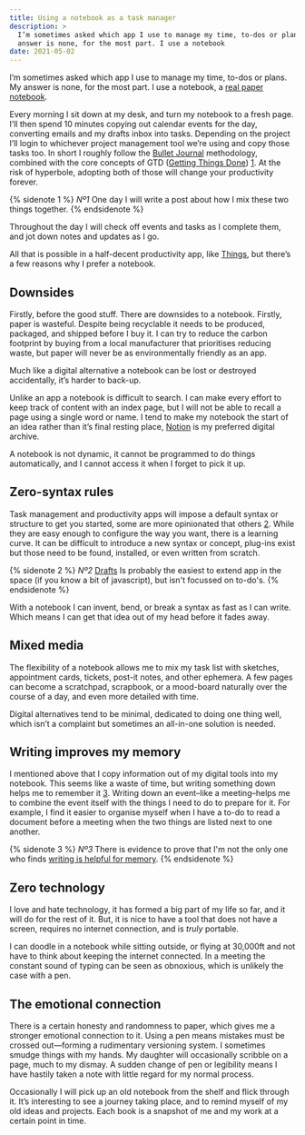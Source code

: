 ```yaml
---
title: Using a notebook as a task manager
description: >
  I’m sometimes asked which app I use to manage my time, to-dos or plans. My
  answer is none, for the most part. I use a notebook
date: 2021-05-02
---
```


I’m sometimes asked which app I use to manage my time, to-dos or plans. My
answer is none, for the most part. I use a notebook, a
[real paper notebook](https://www.leuchtturm1917.co.uk/notebook-classic.html).

Every morning I sit down at my desk, and turn my notebook to a fresh page. I’ll
then spend 10 minutes copying out calendar events for the day, converting
emails and my drafts inbox into tasks. Depending on the project I’ll login to
whichever project management tool we’re using and copy those tasks too. In
short I roughly follow the [Bullet Journal](https://bulletjournal.com/pages/learn)
methodology, combined with the core concepts of GTD ([Getting Things Done](https://gettingthingsdone.com))
[1](#sn-1). At the risk of hyperbole, adopting both of those will change your
productivity forever.

{% sidenote 1 %}
  _Nº1_ One day I will write a post about how I mix these two things together.
{% endsidenote %}

Throughout the day I will check off events and tasks as I complete them, and
jot down notes and updates as I go.

All that is possible in a half-decent productivity app, like [Things](https://culturedcode.com/things/ "Things: A suite of productivity apps"), but there’s a few reasons why I prefer a notebook.

## Downsides

Firstly, before the good stuff. There are downsides to a notebook. Firstly,
paper is wasteful. Despite being recyclable it needs to be produced, packaged,
and shipped before I buy it. I can try to reduce the carbon footprint by buying
from a local manufacturer that prioritises reducing waste, but paper will never
be as environmentally friendly as an app.

Much like a digital alternative a notebook can be lost or destroyed
accidentally, it’s harder to back-up.

Unlike an app a notebook is difficult to search. I can make every effort to
keep track of content with an index page, but I will not be able to recall a
page using a single word or name. I tend to make my notebook the start of an
idea rather than it’s final resting place, [Notion](https://www.notion.so) is
my preferred digital archive.

A notebook is not dynamic, it cannot be programmed to do things automatically,
and I cannot access it when I forget to pick it up.

## Zero-syntax rules

Task management and productivity apps will impose a default syntax or structure
to get you started, some are more opinionated that others [2](#sn-2). While they are
easy enough to configure the way you want, there is a learning curve. It can be
difficult to introduce a new syntax or concept, plug-ins exist but those need
to be found, installed, or even written from scratch.

{% sidenote 2 %}
  _Nº2_ [Drafts](https://getdrafts.com) Is probably the easiest to extend app in the
  space (if you know a bit of javascript), but isn't focussed on to-do's.
{% endsidenote %}

With a notebook I can invent, bend, or break a syntax as fast as I can write.
Which means I can get that idea out of my head before it fades away.

## Mixed media

The flexibility of a notebook allows me to mix my task list with sketches,
appointment cards, tickets, post-it notes, and other ephemera. A few pages can
become a scratchpad, scrapbook, or a mood-board naturally over the course of a
day, and even more detailed with time.

Digital alternatives tend to be minimal, dedicated to doing one thing well,
which isn’t a complaint but sometimes an all-in-one solution is needed.

## Writing improves my memory

I mentioned above that I copy information out of my digital tools into my
notebook. This seems like a waste of time, but writing something down helps me
to remember it [3](#sn-3). Writing down an event–like a meeting–helps me to combine
the event itself with the things I need to do to prepare for it. For example, I
find it easier to organise myself when I have a to-do to read a document before
a meeting when the two things are listed next to one another.

{% sidenote 3 %}
  _Nº3_ There is evidence to prove that I'm not the only one who finds [writing is helpful for memory](https://www.huffingtonpost.com.au/2016/04/21/writing-by-hand-benefits_n_9735384.html).
{% endsidenote %}

## Zero technology

I love and hate technology, it has formed a big part of my life so far, and it
will do for the rest of it. But, it is nice to have a tool that does not have a
screen, requires no internet connection, and is *truly* portable.

I can doodle in a notebook while sitting outside, or flying at 30,000ft and not
have to think about keeping the internet connected. In a meeting the constant
sound of typing can be seen as obnoxious, which is unlikely the case with a
pen.

## The emotional connection

There is a certain honesty and randomness to paper, which gives me a stronger
emotional connection to it. Using a pen means mistakes must be crossed
out—forming a rudimentary versioning system. I sometimes smudge things with my
hands. My daughter will occasionally scribble on a page, much to my dismay. A
sudden change of pen or legibility means I have hastily taken a note with
little regard for my normal process.

Occasionally I will pick up an old notebook from the shelf and flick through
it. It’s interesting to see a journey taking place, and to remind myself of my
old ideas and projects. Each book is a snapshot of me and my work at a certain
point in time.
